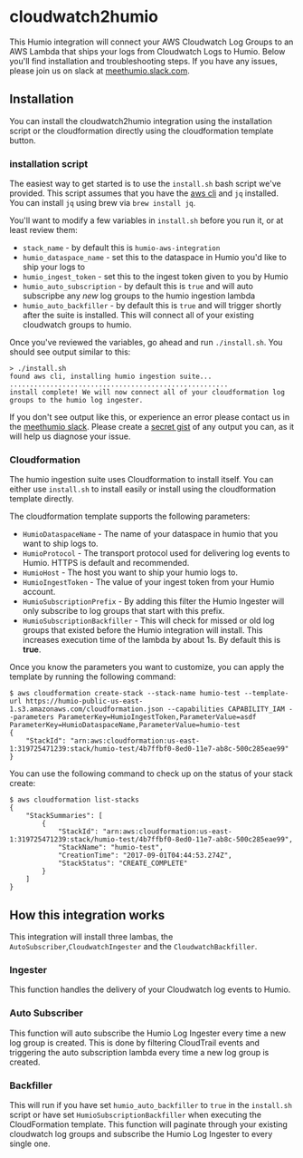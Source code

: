 # cloudwatch2humio

This Humio integration will connect your AWS Cloudwatch Log Groups to an AWS Lambda that ships your logs from Cloudwatch Logs to Humio. Below you'll find installation and troubleshooting steps. If you have any issues, please join us on slack at [meethumio.slack.com](https://meethumio.slack.com). 

## Installation

You can install the cloudwatch2humio integration using the installation script or the cloudformation directly using the cloudformation template button.

### installation script
The easiest way to get started is to use the `install.sh` bash script we've provided. This script assumes that you have the [aws cli](http://docs.aws.amazon.com/cli/latest/userguide/installing.html) and `jq` installed. You can install `jq` using brew via `brew install jq`.

You'll want to modify a few variables in `install.sh` before you run it, or at least review them:

* `stack_name` - by default this is `humio-aws-integration`
* `humio_dataspace_name` - set this to the dataspace in Humio you'd like to ship your logs to
* `humio_ingest_token` - set this to the ingest token given to you by Humio
* `humio_auto_subscription` - by default this is `true` and will auto subscripbe any *new* log groups to the humio ingestion lambda
* `humio_auto_backfiller` - by default this is `true` and will trigger shortly after the suite is installed. This will connect all of your existing cloudwatch groups to humio. 

Once you've reviewed the variables, go ahead and run `./install.sh`. You should see output similar to this:

```
> ./install.sh
found aws cli, installing humio ingestion suite...
......................................................
install complete! We will now connect all of your cloudformation log groups to the humio log ingester.
```

If you don't see output like this, or experience an error please contact us in the [meethumio slack](https://meethumio.slack.com). Please create a [secret gist](https://gist.github.com) of any output you can, as it will help us diagnose your issue.

### Cloudformation

The humio ingestion suite uses Cloudformation to install itself. You can either use `install.sh` to install easily or install using the cloudformation template directly.

The cloudformation template supports the following parameters:

* `HumioDataspaceName` - The name of your dataspace in humio that you want to ship logs to.
* `HumioProtocol` - The transport protocol used for delivering log events to Humio. HTTPS is default and recommended.
* `HumioHost` - The host you want to ship your humio logs to. 
* `HumioIngestToken` - The value of your ingest token from your Humio account.
* `HumioSubscriptionPrefix` - By adding this filter the Humio Ingester will only subscribe to log groups that start with this prefix.
* `HumioSubscriptionBackfiller` - This will check for missed or old log groups that existed before the Humio integration will install. This increases execution time of the lambda by about 1s. By default this is **true**.

Once you know the parameters you want to customize, you can apply the template by running the following command:

```
$ aws cloudformation create-stack --stack-name humio-test --template-url https://humio-public-us-east-1.s3.amazonaws.com/cloudformation.json --capabilities CAPABILITY_IAM --parameters ParameterKey=HumioIngestToken,ParameterValue=asdf ParameterKey=HumioDataspaceName,ParameterValue=humio-test
{
    "StackId": "arn:aws:cloudformation:us-east-1:319725471239:stack/humio-test/4b7ffbf0-8ed0-11e7-ab8c-500c285eae99"
}
```

You can use the following command to check up on the status of your stack create:

```
$ aws cloudformation list-stacks
{
    "StackSummaries": [
        {
            "StackId": "arn:aws:cloudformation:us-east-1:319725471239:stack/humio-test/4b7ffbf0-8ed0-11e7-ab8c-500c285eae99",
            "StackName": "humio-test",
            "CreationTime": "2017-09-01T04:44:53.274Z",
            "StackStatus": "CREATE_COMPLETE"
        }
    ]
}
```

## How this integration works

This integration will install three lambas, the `AutoSubscriber`,`CloudwatchIngester` and the `CloudwatchBackfiller`.

### Ingester

This function handles the delivery of your Cloudwatch log events to Humio.

### Auto Subscriber
This function will auto subscribe the Humio Log Ingester every time a new log group is created. This is done by filtering CloudTrail events and triggering the auto subscription lambda every time a new log group is created.

### Backfiller
This will run if you have set `humio_auto_backfiller` to `true` in the `install.sh` script or have set `HumioSubscriptionBackfiller` when executing the CloudFormation template. This function will paginate through your existing cloudwatch log groups and subscribe the Humio Log Ingester to every single one.

